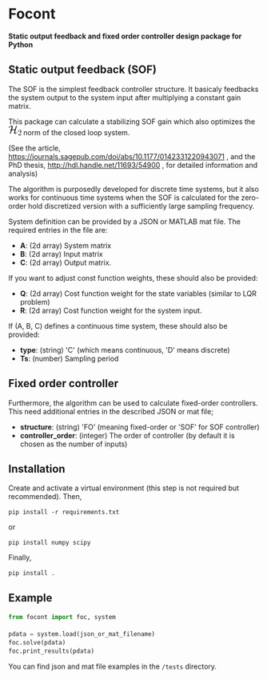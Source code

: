 # Focont

**Static output feedback and fixed order controller design package for Python**

## Static output feedback (SOF)

The SOF is the simplest feedback controller structure. It basicaly feedbacks
the system output to the system input after multiplying a constant gain matrix.

This package can calculate a stabilizing SOF gain which also optimizes the ![H2](/doc/h2.gif)
norm of the closed loop system.

(See the article, https://journals.sagepub.com/doi/abs/10.1177/0142331220943071 ,
and the PhD thesis, http://hdl.handle.net/11693/54900 , for detailed
information and analysis)

The algorithm is purposedly developed for discrete time systems, but it also works
for continuous time systems when the SOF is calculated for the zero-order hold
discretized version with a sufficiently large sampling frequency.

System definition can be provided by a JSON or MATLAB mat file. The required
entries in the file are:

* **A**: (2d array) System matrix
* **B**: (2d array) Input matrix
* **C**: (2d array) Output matrix.

If you want to adjust const function weights, these should also be provided:

* **Q**: (2d array) Cost function weight for the state variables (similar to LQR problem)
* **R**: (2d array) Cost function weight for the system input.

If (A, B, C) defines a continuous time system, these should also be provided:

* **type**: (string) 'C' (which means continuous, 'D' means discrete)
* **Ts**: (number) Sampling period

## Fixed order controller

Furthermore, the algorithm can be used to calculate fixed-order controllers.
This need additional entries in the described JSON or mat file;

* **structure**: (string) 'FO' (meaning fixed-order or 'SOF' for SOF controller)
* **controller\_order**: (integer) The order of controller (by default it is chosen as the number of inputs)

## Installation

Create and activate a virtual environment (this step is not required but recommended).
Then,
```
pip install -r requirements.txt
```
or
```
pip install numpy scipy
```
Finally,
```
pip install .
```

## Example

```python
from focont import foc, system

pdata = system.load(json_or_mat_filename)
foc.solve(pdata)
foc.print_results(pdata)
```

You can find json and mat file examples in the `/tests` directory.

